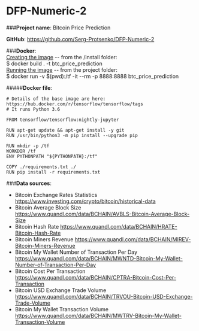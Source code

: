 # DFP-Numeric-2

###**Project name**: Bitcoin Price Prediction

**GitHub**: https://github.com/Serg-Protsenko/DFP-Numeric-2

###**Docker**: <br>
<u>Creating the image</u> -- from the /install folder:<br>
$ docker build . -t btc_price_prediction <br>
<u>Running the image</u> -- from the project folder:<br> 
$ docker run -v $(pwd):/tf -it --rm -p 8888:8888 btc_price_prediction

#####**Docker file**:
```commandline
# Details of the base image are here: https://hub.docker.com/r/tensorflow/tensorflow/tags
# It runs Python 3.6

FROM tensorflow/tensorflow:nightly-jupyter

RUN apt-get update && apt-get install -y git
RUN /usr/bin/python3 -m pip install --upgrade pip

RUN mkdir -p /tf
WORKDIR /tf
ENV PYTHONPATH "${PYTHONPATH}:/tf"

COPY ./requirements.txt ./
RUN pip install -r requirements.txt
```

###**Data sources**: <br>
* Bitcoin Exchange Rates Statistics https://www.investing.com/crypto/bitcoin/historical-data <br>
* Bitcoin Average Block Size https://www.quandl.com/data/BCHAIN/AVBLS-Bitcoin-Average-Block-Size <br>
* Bitcoin Hash Rate https://www.quandl.com/data/BCHAIN/HRATE-Bitcoin-Hash-Rate <br>
* Bitcoin Miners Revenue https://www.quandl.com/data/BCHAIN/MIREV-Bitcoin-Miners-Revenue <br>
* Bitcoin My Wallet Number of Transaction Per Day https://www.quandl.com/data/BCHAIN/MWNTD-Bitcoin-My-Wallet-Number-of-Transaction-Per-Day <br>
* Bitcoin Cost Per Transaction https://www.quandl.com/data/BCHAIN/CPTRA-Bitcoin-Cost-Per-Transaction
* Bitcoin USD Exchange Trade Volume https://www.quandl.com/data/BCHAIN/TRVOU-Bitcoin-USD-Exchange-Trade-Volume
* Bitcoin My Wallet Transaction Volume https://www.quandl.com/data/BCHAIN/MWTRV-Bitcoin-My-Wallet-Transaction-Volume

